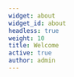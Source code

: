 ```yaml
---
widget: about
widget_id: about
headless: true
weight: 10
title: Welcome
active: true
author: admin
---
```

